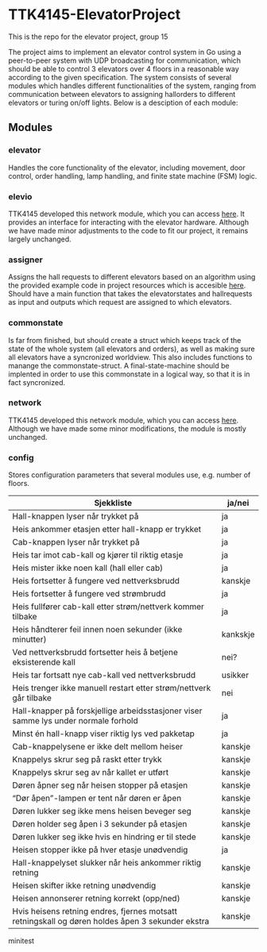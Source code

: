 # TTK4145-ElevatorProject

This is the repo for the elevator project, group 15

The project aims to implement an elevator control system in Go using a peer-to-peer system with UDP broadcasting for communication, which should be able to control 3 elevators over 4 floors in a reasonable way according to the given specification. The system consists of several modules which handles different functionalities of the system, ranging from communication between elevators to assigning hallorders to different elevators or turing on/off lights. Below is a desciption of each module:

## Modules

### **elevator**
Handles the core functionality of the elevator, including movement, door control, order handling, lamp handling, and finite state machine (FSM) logic.

### **elevio**
TTK4145 developed this network module, which you can access [here](https://github.com/TTK4145/driver-go). It provides an interface for interacting with the elevator hardware.
Although we have made minor adjustments to the code to fit our project, it remains largely unchanged.


### **assigner**
Assigns the hall requests to different elevators based on an algorithm using the provided example code in project resources which is accesible [here](https://github.com/TTK4145/Project-resources/tree/master/cost_fns). Should have a main function that takes the elevatorstates and hallrequests as input and outputs which request are assigned to which elevators.

### **commonstate**
Is far from finished, but should create a struct which keeps track of the state of the whole system (all elevators and orders), as well as making sure all elevators have a syncronized worldview. This also includes functions to manange the commonstate-struct. A final-state-machine should be implented in order to use this commonstate in a logical way, so that it is in fact syncronized.

### **network**
TTK4145 developed this network module, which you can access [here](https://github.com/TTK4145/Network-go). 
Although we have made some minor modifications, the module is mostly unchanged.

### **config**
Stores configuration parameters that several modules use, e.g. number of floors.

| Sjekkliste                                                                                       | ja/nei  |
| ------------------------------------------------------------------------------------------------ | ------- |
| Hall-knappen lyser når trykket på                                                                | ja      |
| Heis ankommer etasjen etter hall-knapp er trykket                                                | ja |
| Cab-knappen lyser når trykket på                                                                 | ja |
| Heis tar imot cab-kall og kjører til riktig etasje                                               | ja |
| Heis mister ikke noen kall (hall eller cab)                                                      | ja |
| Heis fortsetter å fungere ved nettverksbrudd                                                     | kanskje |
| Heis fortsetter å fungere ved strømbrudd                                                         | ja |
| Heis fullfører cab-kall etter strøm/nettverk kommer tilbake                                      | ja |
| Heis håndterer feil innen noen sekunder (ikke minutter)                                          | kankskje |
| Ved nettverksbrudd fortsetter heis å betjene eksisterende kall                                   | nei? |
| Heis tar fortsatt nye cab-kall ved nettverksbrudd                                                | usikker |
| Heis trenger ikke manuell restart etter strøm/nettverk går tilbake                               | nei |
| Hall-knapper på forskjellige arbeidsstasjoner viser samme lys under normale forhold              | ja |
| Minst én hall-knapp viser riktig lys ved pakketap                                                | ja |
| Cab-knappelysene er ikke delt mellom heiser                                                      | kanskje |
| Knappelys skrur seg på raskt etter trykk                                                         | kanskje |
| Knappelys skrur seg av når kallet er utført                                                      | kanskje |
| Døren åpner seg når heisen stopper på etasjen                                                    | kanskje |
| “Dør åpen”-lampen er tent når døren er åpen                                                      | kanskje |
| Døren lukker seg ikke mens heisen beveger seg                                                    | kanskje |
| Døren holder seg åpen i 3 sekunder på etasjen                                                    | kanskje |
| Døren lukker seg ikke hvis en hindring er til stede                                              | kanskje |
| Heisen stopper ikke på hver etasje unødvendig                                                    | ja |
| Hall-knappelyset slukker når heis ankommer riktig retning                                        | kanskje |
| Heisen skifter ikke retning unødvendig                                                           | kanskje |
| Heisen annonserer retning korrekt (opp/ned)                                                      | kanskje |
| Hvis heisens retning endres, fjernes motsatt retningskall og døren holdes åpen 3 sekunder ekstra | kanskje |

minitest